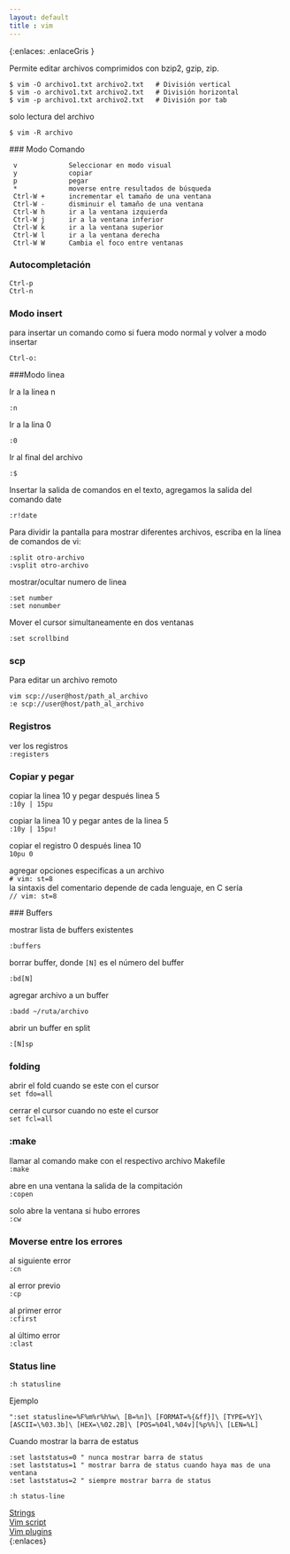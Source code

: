 ```yaml
--- 
layout: default
title : vim
---
```

{:enlaces: .enlaceGris }  

Permite editar archivos comprimidos con bzip2, gzip, zip.  

	$ vim -O archivo1.txt archivo2.txt   # División vertical
	$ vim -o archivo1.txt archivo2.txt   # División horizontal
	$ vim -p archivo1.txt archivo2.txt   # División por tab

solo lectura del archivo 

	$ vim -R archivo

### Modo Comando 

     v             Seleccionar en modo visual
     y             copiar 
     p             pegar
     *             moverse entre resultados de búsqueda 
     Ctrl-W +      incrementar el tamaño de una ventana
     Ctrl-W -      disminuir el tamaño de una ventana
     Ctrl-W h      ir a la ventana izquierda
     Ctrl-W j      ir a la ventana inferior
     Ctrl-W k      ir a la ventana superior
     Ctrl-W l      ir a la ventana derecha
     Ctrl-W W      Cambia el foco entre ventanas

### Autocompletación 

	Ctrl-p
	Ctrl-n

### Modo insert


para insertar un comando como si fuera modo normal y volver a modo insertar

	Ctrl-o: 

###Modo linea

Ir a la linea n 

    :n 

Ir a la lina 0 

    :0

Ir al final del archivo

    :$

Insertar la salida de comandos en el texto, agregamos la salida del comando date

	:r!date

Para dividir la pantalla para mostrar diferentes archivos, escriba en la línea de comandos de vi:

    :split otro-archivo
    :vsplit otro-archivo

mostrar/ocultar numero de linea 

	:set number
	:set nonumber

Mover el cursor simultaneamente en dos ventanas

	:set scrollbind

### scp

Para editar un archivo remoto 

	vim scp://user@host/path_al_archivo
	:e scp://user@host/path_al_archivo


### Registros 

ver los registros  
`:registers`

### Copiar y pegar

copiar la linea 10 y pegar después linea 5  
`:10y | 15pu`

copiar la linea 10 y pegar antes de la linea 5  
`:10y | 15pu!`

copiar el registro 0 después linea 10  
`10pu 0`


agregar opciones especificas a un archivo  
`# vim: st=8`  
la sintaxis del comentario depende de cada lenguaje, en C sería  
`// vim: st=8`

### Buffers 

mostrar lista de buffers existentes 

	:buffers

borrar buffer, donde `[N]` es el número del buffer

	:bd[N]

agregar archivo a un buffer

	:badd ~/ruta/archivo

abrir un buffer en split

	:[N]sp

### folding 

abrir el fold cuando se este con el cursor  
`set fdo=all`

cerrar el cursor cuando no este el cursor  
`set fcl=all`

### :make 

llamar al comando make con el respectivo archivo Makefile  
`:make`  

abre en una ventana la salida de la compitación   
`:copen`  

solo abre la ventana si hubo errores  
`:cw`  

### Moverse entre los errores
al siguiente error  
`:cn`

al error previo   
`:cp`

al primer error  
`:cfirst`

al último error  
`:clast`

### Status line 

	:h statusline 

Ejemplo

	":set statusline=%F%m%r%h%w\ [B=%n]\ [FORMAT=%{&ff}]\ [TYPE=%Y]\ [ASCII=\%03.3b]\ [HEX=\%02.2B]\ [POS=%04l,%04v][%p%%]\ [LEN=%L]

Cuando mostrar la barra de estatus 
	
	:set laststatus=0 " nunca mostrar barra de status
	:set laststatus=1 " mostrar barra de status cuando haya mas de una ventana
	:set laststatus=2 " siempre mostrar barra de status

	:h status-line

[Strings](/wiki/vim/vimStrings.vim)  
[Vim script](/wiki/vim/vimScript.html)  
[Vim plugins](/wiki/vim/vim_plugins.html)  
{:enlaces}


